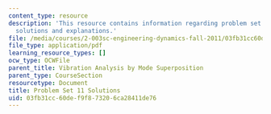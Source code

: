 ```yaml
---
content_type: resource
description: 'This resource contains information regarding problem set 11: problem
  solutions and explanations.'
file: /media/courses/2-003sc-engineering-dynamics-fall-2011/03fb31cc60def9f873206ca28411de76_MIT2_003SCF11_pset11_sol.pdf
file_type: application/pdf
learning_resource_types: []
ocw_type: OCWFile
parent_title: Vibration Analysis by Mode Superposition
parent_type: CourseSection
resourcetype: Document
title: Problem Set 11 Solutions
uid: 03fb31cc-60de-f9f8-7320-6ca28411de76
---
```

